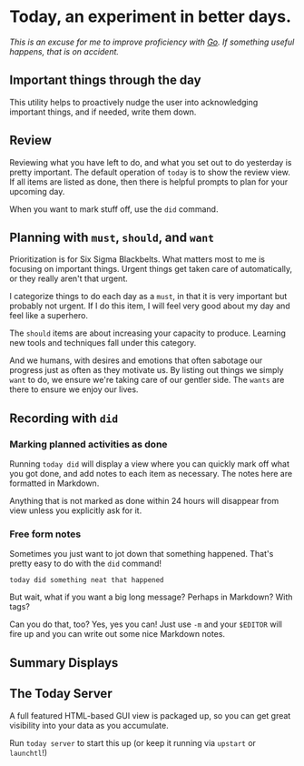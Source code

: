# Today, an experiment in better days.

_This is an excuse for me to improve proficiency with [Go](https://golang.org).
If something useful happens, that is on accident._

## Important things through the day

This utility helps to proactively nudge the user into acknowledging important
things, and if needed, write them down.

## Review

Reviewing what you have left to do, and what you set out to do yesterday is
pretty important. The default operation of `today` is to show the review view.
If all items are listed as done, then there is helpful prompts to plan for your
upcoming day.

When you want to mark stuff off, use the `did` command.

## Planning with `must`, `should`, and `want`

Prioritization is for Six Sigma Blackbelts. What matters most to me is focusing
on important things. Urgent things get taken care of automatically, or they
really aren't that urgent.

I categorize things to do each day as a `must`, in that it is very important
but probably not urgent. If I do this item, I will feel very good about my day
and feel like a superhero.

The `should` items are about increasing your capacity to produce. Learning new
tools and techniques fall under this category.

And we humans, with desires and emotions that often sabotage our progress just
as often as they motivate us. By listing out things we simply `want` to do, we
ensure we're taking care of our gentler side. The `wants` are there to ensure
we enjoy our lives.

## Recording with `did`

### Marking planned activities as done

Running `today did` will display a view where you can quickly mark off what you
got done, and add notes to each item as necessary. The notes here are formatted
in Markdown.

Anything that is not marked as done within 24 hours will disappear from view
unless you explicitly ask for it.

### Free form notes

Sometimes you just want to jot down that something happened. That's pretty easy
to do with the `did` command!

`today did something neat that happened`

But wait, what if you want a big long message? Perhaps in Markdown? With tags?

Can you do that, too? Yes, yes you can! Just use `-m` and your `$EDITOR` will
fire up and you can write out some nice Markdown notes.

## Summary Displays

## The Today Server

A full featured HTML-based GUI view is packaged up, so you can get great
visibility into your data as you accumulate.

Run `today server` to start this up (or keep it running via `upstart` or
`launchtl`!)

